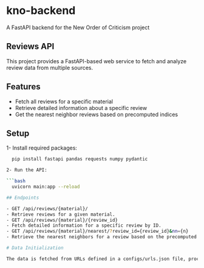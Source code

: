 # kno-backend
A FastAPI backend for the New  Order of Criticism project
## Reviews API

This project provides a FastAPI-based web service to fetch and analyze review data from multiple sources.

## Features

- Fetch all reviews for a specific material
- Retrieve detailed information about a specific review
- Get the nearest neighbor reviews based on precomputed indices

## Setup

1- Install required packages:
```bash
  pip install fastapi pandas requests numpy pydantic

2- Run the API:

```bash
  uvicorn main:app --reload

## Endpoints

- GET /api/reviews/{material}/
- Retrieve reviews for a given material.
- GET /api/reviews/{material}/{review_id}
- Fetch detailed information for a specific review by ID.
- GET /api/reviews/{material}/nearest/?review_id={review_id}&nn={n}
- Retrieve the nearest neighbors for a review based on the precomputed index.

# Data Initialization

The data is fetched from URLs defined in a configs/urls.json file, processed into a DataFrame, and used to serve the API requests.
